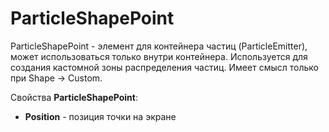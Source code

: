 # ParticleShapePoint

ParticleShapePoint - элемент для контейнера частиц (ParticleEmitter), может использоваться только внутри контейнера. 
Используется для создания кастомной зоны распределения частиц. Имеет смысл только при Shape -> Custom.

Свойства **ParticleShapePoint**:

* **Position** - позиция точки на экране
